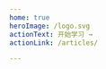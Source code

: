 ```yaml
---
home: true
heroImage: /logo.svg
actionText: 开始学习 →
actionLink: /articles/

---
```


<!-- [简历](张云鹏-前端开发工程师.pdf) -->

